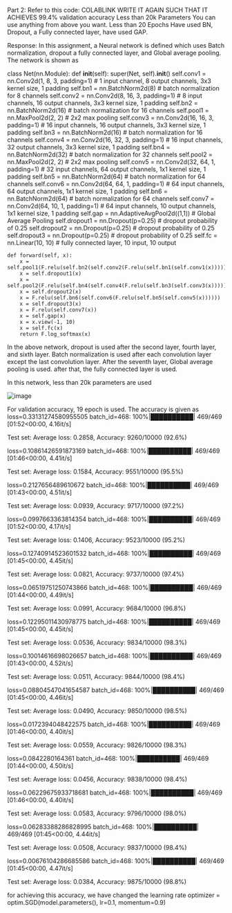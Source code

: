 Part 2: Refer to this code: COLABLINK
WRITE IT AGAIN SUCH THAT IT ACHIEVES
99.4% validation accuracy
Less than 20k Parameters
You can use anything from above you want. 
Less than 20 Epochs
Have used BN, Dropout, a Fully connected layer, have used GAP. 

Response: 
In this assignment, a Neural network is defined which uses Batch normalization, dropout a fully connected layer, and Global average pooling. The network is shown as 

class Net(nn.Module):
    def __init__(self):
        super(Net, self).__init__()
        self.conv1 = nn.Conv2d(1, 8, 3, padding=1) # 1 input channel, 8 output channels, 3x3 kernel size, 1 padding
        self.bn1 = nn.BatchNorm2d(8) # batch normalization for 8 channels
        self.conv2 = nn.Conv2d(8, 16, 3, padding=1) # 8 input channels, 16 output channels, 3x3 kernel size, 1 padding
        self.bn2 = nn.BatchNorm2d(16) # batch normalization for 16 channels
        self.pool1 = nn.MaxPool2d(2, 2) # 2x2 max pooling
        self.conv3 = nn.Conv2d(16, 16, 3, padding=1) # 16 input channels, 16 output channels, 3x3 kernel size, 1 padding
        self.bn3 = nn.BatchNorm2d(16) # batch normalization for 16 channels
        self.conv4 = nn.Conv2d(16, 32, 3, padding=1) # 16 input channels, 32 output channels, 3x3 kernel size, 1 padding
        self.bn4 = nn.BatchNorm2d(32) # batch normalization for 32 channels
        self.pool2 = nn.MaxPool2d(2, 2) # 2x2 max pooling
        self.conv5 = nn.Conv2d(32, 64, 1, padding=1) # 32 input channels, 64 output channels, 1x1 kernel size, 1 padding
        self.bn5 = nn.BatchNorm2d(64) # batch normalization for 64 channels
        self.conv6 = nn.Conv2d(64, 64, 1, padding=1) # 64 input channels, 64 output channels, 1x1 kernel size, 1 padding
        self.bn6 = nn.BatchNorm2d(64) # batch normalization for 64 channels
        self.conv7 = nn.Conv2d(64, 10, 1, padding=1) # 64 input channels, 10 output channels, 1x1 kernel size, 1 padding
        self.gap = nn.AdaptiveAvgPool2d((1,1)) # Global Average Pooling
        self.dropout1 = nn.Dropout(p=0.25) # dropout probability of 0.25
        self.dropout2 = nn.Dropout(p=0.25) # dropout probability of 0.25
        self.dropout3 = nn.Dropout(p=0.25) # dropout probability of 0.25
        self.fc = nn.Linear(10, 10) # fully connected layer, 10 input, 10 output

    def forward(self, x):
        x = self.pool1(F.relu(self.bn2(self.conv2(F.relu(self.bn1(self.conv1(x)))))))
        x = self.dropout1(x)
        x = self.pool2(F.relu(self.bn4(self.conv4(F.relu(self.bn3(self.conv3(x)))))))
        x = self.dropout2(x)
        x = F.relu(self.bn6(self.conv6(F.relu(self.bn5(self.conv5(x))))))
        x = self.dropout3(x)
        x = F.relu(self.conv7(x))
        x = self.gap(x)
        x = x.view(-1, 10)
        x = self.fc(x)
        return F.log_softmax(x)
        
  In the above network, dropout is used after the second layer, fourth layer, and sixth layer. Batch normalization is used after each convolution layer except the last convolution layer. After the seventh layer, Global average pooling is used. after that, the fully connected layer is used.
  
  In this network, less than 20k parameters are used
  
![image](https://user-images.githubusercontent.com/79099957/212399165-5f26d615-ebee-4446-b644-4489767c53fd.png)

 For validation accuracy, 19 epoch is used. The accuracy is given as
 loss=0.33131274580955505 batch_id=468: 100%|██████████| 469/469 [01:52<00:00,  4.16it/s]

Test set: Average loss: 0.2858, Accuracy: 9260/10000 (92.6%)

loss=0.10861426591873169 batch_id=468: 100%|██████████| 469/469 [01:46<00:00,  4.41it/s]

Test set: Average loss: 0.1584, Accuracy: 9551/10000 (95.5%)

loss=0.2127656489610672 batch_id=468: 100%|██████████| 469/469 [01:43<00:00,  4.51it/s]

Test set: Average loss: 0.0939, Accuracy: 9717/10000 (97.2%)

loss=0.0997663363814354 batch_id=468: 100%|██████████| 469/469 [01:52<00:00,  4.17it/s]

Test set: Average loss: 0.1406, Accuracy: 9523/10000 (95.2%)

loss=0.12740914523601532 batch_id=468: 100%|██████████| 469/469 [01:45<00:00,  4.45it/s]

Test set: Average loss: 0.0821, Accuracy: 9737/10000 (97.4%)

loss=0.06519751250743866 batch_id=468: 100%|██████████| 469/469 [01:44<00:00,  4.49it/s]

Test set: Average loss: 0.0991, Accuracy: 9684/10000 (96.8%)

loss=0.12295011430978775 batch_id=468: 100%|██████████| 469/469 [01:45<00:00,  4.45it/s]

Test set: Average loss: 0.0536, Accuracy: 9834/10000 (98.3%)

loss=0.10014616698026657 batch_id=468: 100%|██████████| 469/469 [01:43<00:00,  4.52it/s]

Test set: Average loss: 0.0511, Accuracy: 9844/10000 (98.4%)

loss=0.08804547041654587 batch_id=468: 100%|██████████| 469/469 [01:45<00:00,  4.46it/s]

Test set: Average loss: 0.0490, Accuracy: 9850/10000 (98.5%)

loss=0.0172394048422575 batch_id=468: 100%|██████████| 469/469 [01:46<00:00,  4.40it/s]

Test set: Average loss: 0.0559, Accuracy: 9826/10000 (98.3%)

loss=0.0842280164361 batch_id=468: 100%|██████████| 469/469 [01:44<00:00,  4.50it/s]

Test set: Average loss: 0.0456, Accuracy: 9838/10000 (98.4%)

loss=0.06229675933718681 batch_id=468: 100%|██████████| 469/469 [01:46<00:00,  4.40it/s]

Test set: Average loss: 0.0583, Accuracy: 9796/10000 (98.0%)

loss=0.06283388286828995 batch_id=468: 100%|██████████| 469/469 [01:45<00:00,  4.44it/s]

Test set: Average loss: 0.0508, Accuracy: 9837/10000 (98.4%)

loss=0.00676104286685586 batch_id=468: 100%|██████████| 469/469 [01:45<00:00,  4.47it/s]

Test set: Average loss: 0.0384, Accuracy: 9875/10000 (98.8%)
  
for achieving this accuracy, we have changed the learning rate 
optimizer = optim.SGD(model.parameters(), lr=0.1, momentum=0.9)
  

